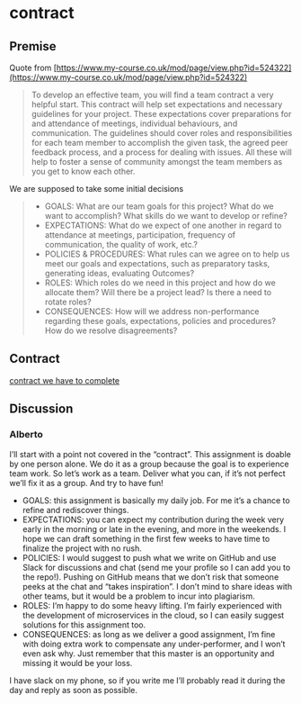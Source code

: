 # contract

## Premise

Quote from [https://www.my-course.co.uk/mod/page/view.php?id=524322](https://www.my-course.co.uk/mod/page/view.php?id=524322)

> To develop an effective team, you will find a team contract a very helpful start. This contract will help set expectations and necessary guidelines for your project. These expectations cover preparations for and attendance of meetings, individual behaviours, and communication. The guidelines should cover roles and responsibilities for each team member to accomplish the given task, the agreed peer feedback process, and a process for dealing with issues. All these will help to foster a sense of community amongst the team members as you get to know each other.

We are supposed to take some initial decisions

> * GOALS: What are our team goals for this project? What do we want to accomplish? What skills do we want to develop or refine?
> * EXPECTATIONS: What do we expect of one another in regard to attendance at meetings, participation, frequency of communication, the quality of work, etc.?
> * POLICIES & PROCEDURES: What rules can we agree on to help us meet our goals and expectations, such as preparatory tasks, generating ideas, evaluating Outcomes?
> * ROLES: Which roles do we need in this project and how do we allocate them? Will there be a project lead? Is there a need to rotate roles?
> * CONSEQUENCES: How will we address non-performance regarding these goals, expectations, policies and procedures? How do we resolve disagreements?

## Contract

[contract we have to complete](TeamContract.docx)

## Discussion

### Alberto

I’ll start with a point not covered in the “contract”. This assignment is doable by one person alone. We do it as a group because the goal is to experience team work. So let’s work as a team. Deliver what you can, if it’s not perfect we’ll fix it as a group. And try to have fun!

* GOALS: this assignment is basically my daily job. For me it’s a chance to refine and rediscover things.
* EXPECTATIONS: you can expect my contribution during the week very early in the morning or late in the evening, and more in the weekends. I hope we can draft something in the first few weeks to have time to finalize the project with no rush.
* POLICIES: I would suggest to push what we write on GitHub and use Slack for discussions and chat (send me your profile so I can add you to the repo!). Pushing on GitHub means that we don’t risk that someone peeks at the chat and “takes inspiration”. I don’t mind to share ideas with other teams, but it would be a problem to incur into plagiarism.
* ROLES: I’m happy to do some heavy lifting. I’m fairly experienced with the development of microservices in the cloud, so I can easily suggest solutions for this assignment too.
* CONSEQUENCES: as long as we deliver a good assignment, I’m fine with doing extra work to compensate any under-performer, and I won’t even ask why. Just remember that this master is an opportunity and missing it would be your loss.

I have slack on my phone, so if you write me I’ll probably read it during the day and reply as soon as possible.
